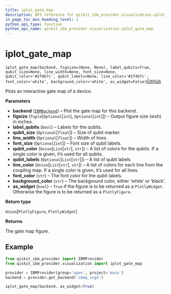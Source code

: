 ```yaml
---
title: iplot_gate_map
description: API reference for qiskit_ibm_provider.visualization.iplot_gate_map
in_page_toc_min_heading_level: 1
python_api_type: function
python_api_name: qiskit_ibm_provider.visualization.iplot_gate_map
---
```


<span id="iplot-gate-map" />

# iplot\_gate\_map

<span id="qiskit_ibm_provider.visualization.iplot_gate_map" />

`iplot_gate_map(backend, figsize=(None, None), label_qubits=True, qubit_size=None, line_width=None, font_size=None, qubit_color='#2f4b7c', qubit_labels=None, line_color='#2f4b7c', font_color='white', background_color='white', as_widget=False)`[GitHub](https://github.com/qiskit/qiskit-ibm-provider/tree/stable/0.7/qiskit_ibm_provider/visualization/interactive/gate_map.py "view source code")

Plots an interactive gate map of a device.

**Parameters**

*   **backend** ([`IBMBackend`](qiskit_ibm_provider.IBMBackend "qiskit_ibm_provider.ibm_backend.IBMBackend")) – Plot the gate map for this backend.
*   **figsize** (`Tuple`\[`Optional`\[`int`], `Optional`\[`int`]]) – Output figure size (wxh) in inches.
*   **label\_qubits** (`bool`) – Labels for the qubits.
*   **qubit\_size** (`Optional`\[`float`]) – Size of qubit marker.
*   **line\_width** (`Optional`\[`float`]) – Width of lines.
*   **font\_size** (`Optional`\[`int`]) – Font size of qubit labels.
*   **qubit\_color** (`Union`\[`List`\[`str`], `str`]) – A list of colors for the qubits. If a single color is given, it’s used for all qubits.
*   **qubit\_labels** (`Optional`\[`List`\[`str`]]) – A list of qubit labels
*   **line\_color** (`Union`\[`List`\[`str`], `str`]) – A list of colors for each line from the coupling map. If a single color is given, it’s used for all lines.
*   **font\_color** (`str`) – The font color for the qubit labels.
*   **background\_color** (`str`) – The background color, either ‘white’ or ‘black’.
*   **as\_widget** (`bool`) – `True` if the figure is to be returned as a `PlotlyWidget`. Otherwise the figure is to be returned as a `PlotlyFigure`.

**Return type**

`Union`\[`PlotlyFigure`, `PlotlyWidget`]

**Returns**

The gate map figure.

## Example

```python
from qiskit_ibm_provider import IBMProvider
from qiskit_ibm_provider.visualization import iplot_gate_map

provider = IBMProvider(group='open', project='main')
backend = provider.get_backend('ibmq_vigo')

iplot_gate_map(backend, as_widget=True)
```

